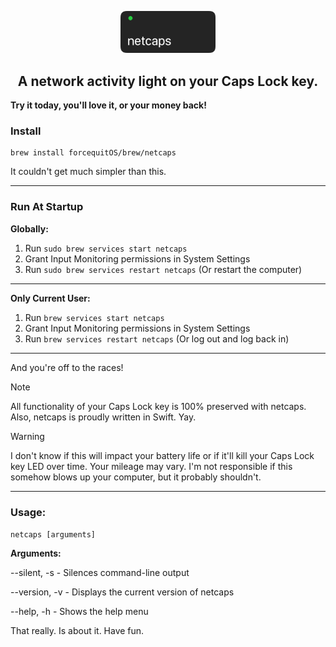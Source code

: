 <p align="center">
<img src="https://github.com/forcequitOS/netcaps/blob/main/netcaps.png?raw=true" width="30%">
</p>

<h2 align="center">A network activity light on your Caps Lock key.</h2>

**Try it today, you'll love it, or your money back!**

### Install
```
brew install forcequitOS/brew/netcaps
```

It couldn't get much simpler than this. 

---
### Run At Startup
**Globally:**

1. Run `sudo brew services start netcaps`
2. Grant Input Monitoring permissions in System Settings
3. Run `sudo brew services restart netcaps` (Or restart the computer)
---
**Only Current User:**
1. Run `brew services start netcaps`
2. Grant Input Monitoring permissions in System Settings
3. Run `brew services restart netcaps` (Or log out and log back in)

---
And you're off to the races!

>[!NOTE]
All functionality of your Caps Lock key is 100% preserved with netcaps. Also, netcaps is proudly written in Swift. Yay. 

>[!WARNING]
I don't know if this will impact your battery life or if it'll kill your Caps Lock key LED over time. Your mileage may vary. I'm not responsible if this somehow blows up your computer, but it probably shouldn't. 

---
### Usage:

`netcaps [arguments]`

**Arguments:**

--silent, -s	- Silences command-line output

--version, -v	- Displays the current version of netcaps

--help, -h		- Shows the help menu

That really. Is about it. Have fun. 
